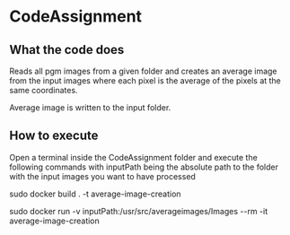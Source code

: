 # CodeAssignment

## What the code does

Reads all pgm images from a given folder and creates an average image from the input images where each pixel is the average of the pixels at the same coordinates.

Average image is written to the input folder. 

## How to execute
Open a terminal inside the CodeAssignment folder and execute the following commands with inputPath being the absolute path to the folder with the input images you want to have processed

sudo docker build . -t average-image-creation

sudo docker run -v inputPath:/usr/src/averageimages/Images --rm -it average-image-creation

